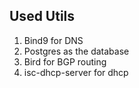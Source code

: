 ## Used Utils

1. Bind9 for DNS
2. Postgres as the database
3. Bird for BGP routing
4. isc-dhcp-server for dhcp
